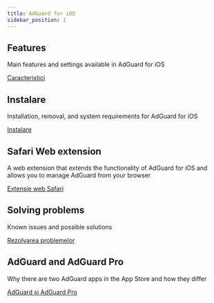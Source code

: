 ```yaml
---
title: AdGuard for iOS
sidebar_position: 1
---
```


## Features

Main features and settings available in AdGuard for iOS

[Caracteristici](/adguard-for-ios/features/features.md)

## Instalare

Installation, removal, and system requirements for AdGuard for iOS

[Instalare](/adguard-for-ios/installation.md)

## Safari Web extension

A web extension that extends the functionality of AdGuard for iOS and allows you to manage AdGuard from your browser

[Extensie web Safari](/adguard-for-ios/web-extension.md)

## Solving problems

Known issues and possible solutions

[Rezolvarea problemelor](/adguard-for-ios/solving-problems/solving-problems.md)

## AdGuard and AdGuard Pro

Why there are two AdGuard apps in the App Store and how they differ

[AdGuard și AdGuard Pro](/adguard-for-ios/adguard-and-adguard-pro.md)
